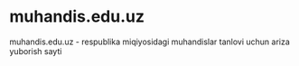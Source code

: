 # muhandis.edu.uz
muhandis.edu.uz - respublika miqiyosidagi muhandislar tanlovi uchun ariza yuborish sayti
